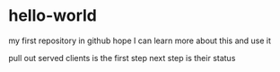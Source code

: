 # hello-world
my first repository in github
hope I can learn more about this and use it

pull out served clients is the first step
next step is their status
